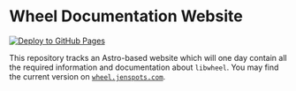 # Wheel Documentation Website

[![Deploy to GitHub Pages](https://github.com/jenspots/libwheel-web/actions/workflows/deploy.yml/badge.svg)](https://github.com/jenspots/libwheel-web/actions/workflows/deploy.yml)

 This repository tracks an Astro-based website which will one day contain all the required information and documentation about `libwheel`. You may find the current version on [`wheel.jenspots.com`](https://wheel.jenspots.com).
